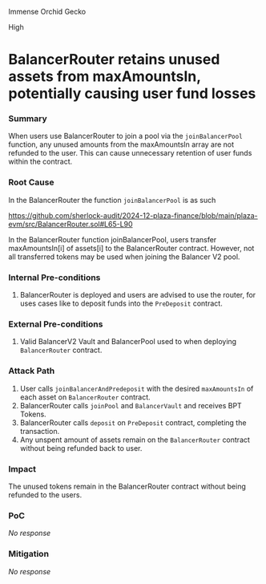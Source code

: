 Immense Orchid Gecko

High

# BalancerRouter retains unused assets from maxAmountsIn, potentially causing user fund losses

### Summary

When users use BalancerRouter to join a pool via the `joinBalancerPool` function, any unused amounts from the maxAmountsIn array are not refunded to the user. This can cause unnecessary retention of user funds within the contract.

### Root Cause

In the BalancerRouter the function `joinBalancerPool` is as such

https://github.com/sherlock-audit/2024-12-plaza-finance/blob/main/plaza-evm/src/BalancerRouter.sol#L65-L90

In the BalancerRouter function joinBalancerPool, users transfer maxAmountsIn[i] of assets[i] to the BalancerRouter contract. However, not all transferred tokens may be used when joining the Balancer V2 pool. 

### Internal Pre-conditions

1. BalancerRouter is deployed and users are advised to use the router, for uses cases like to deposit funds into the `PreDeposit` contract.

### External Pre-conditions

1. Valid BalancerV2 Vault and BalancerPool used to when deploying `BalancerRouter` contract.

### Attack Path

1. User calls `joinBalancerAndPredeposit` with the desired `maxAmountsIn` of each asset on `BalancerRouter` contract.
2. BalancerRouter calls `joinPool` and `BalancerVault` and receives BPT Tokens.
3. BalancerRouter calls `deposit` on `PreDeposit` contract, completing the transaction.
4. Any unspent amount of assets remain on the `BalancerRouter` contract without being refunded back to user.

### Impact

The unused tokens remain in the BalancerRouter contract without being refunded to the users.

### PoC

_No response_

### Mitigation

_No response_